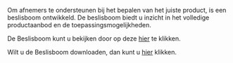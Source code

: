Om afnemers te ondersteunen bij het bepalen van het juiste product, is een beslisboom ontwikkeld. 
De beslisboom biedt u inzicht in het volledige productaanbod en de toepassingsmogelijkheden.  
  
De Beslisboom kunt u bekijken door op deze [hier](https://docs.google.com/viewer?url=https://github.com/lvbag/BAG-API/raw/master/Beslisboom%20BAG%202.0%20producten/Beslisboom%20BAG%202.0%20producten.pdf) te klikken.  

Wilt u de Beslisboom downloaden, dan kunt u [hier](https://github.com/lvbag/BAG-API/raw/master/Beslisboom%20BAG%202.0%20producten/Beslisboom%20BAG%202.0%20producten.pdf) klikken.
